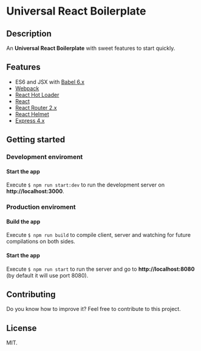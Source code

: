 # Universal React Boilerplate

## Description

An **Universal React Boilerplate** with sweet features to start quickly.

## Features

* ES6 and JSX with [Babel 6.x](https://babeljs.io/)
* [Webpack](https://webpack.github.io/)
* [React Hot Loader](http://gaearon.github.io/react-hot-loader/)
* [React](https://facebook.github.io/react/)
* [React Router 2.x](https://github.com/reactjs/react-router)
* [React Helmet](https://github.com/nfl/react-helmet)
* [Express 4.x](http://expressjs.com/)

## Getting started

### Development enviroment

#### Start the app

Execute `$ npm run start:dev` to run the development server on **http://localhost:3000**.

### Production enviroment

#### Build the app

Execute `$ npm run build` to compile client, server and watching for future compilations on both sides.

#### Start the app

Execute `$ npm run start` to run the server and go to **http://localhost:8080** (by default it will use port 8080).

## Contributing

Do you know how to improve it? Feel free to contribute to this project.

## License

MIT.
